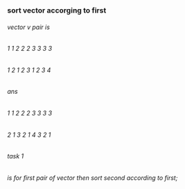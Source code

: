 ### sort vector accorging to first
   ###### vector v pair is
   ######   1 1 2 2 2 3 3 3 3
   ######   1 2 1 2 3 1 2 3 4
  ###### ans
   ######   1 1 2 2 2 3 3 3 3
   ######   2 1 3 2 1 4 3 2 1
  ###### task 1
   ######   is for first pair of vector then sort second according to first;
